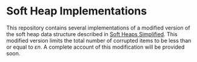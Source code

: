 # Soft Heap Implementations
This repository contains several implementations of a modified version of the soft heap data structure described in [Soft Heaps Simplified](https://epubs.siam.org/doi/10.1137/120880185). This modified version limits the total number of corrupted items to be less than or equal to $\varepsilon n$. A complete account of this modification will be provided soon.

